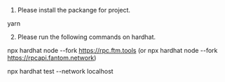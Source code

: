 1. Please install the packange for project.

yarn

2. Please run the following commands on hardhat.

npx hardhat node --fork https://rpc.ftm.tools (or npx hardhat node --fork https://rpcapi.fantom.network)

npx hardhat test --network localhost         
